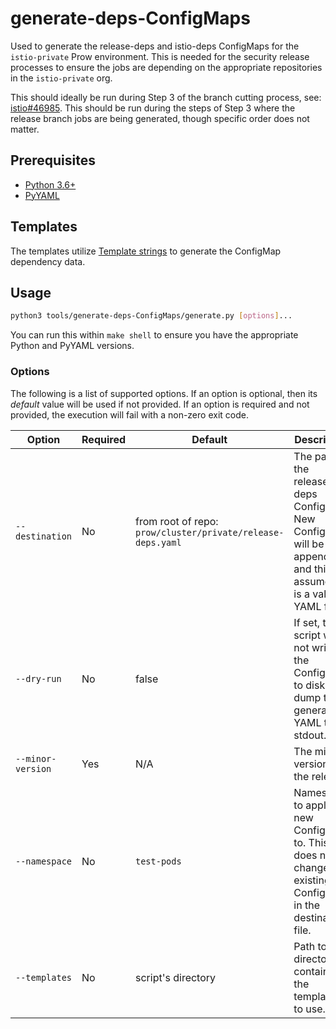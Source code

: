 # generate-deps-ConfigMaps

Used to generate the release-deps and istio-deps ConfigMaps for the `istio-private` Prow environment. This is needed for the security release processes
to ensure the jobs are depending on the appropriate repositories in the `istio-private` org.

This should ideally be run during Step 3 of the branch cutting process, see: [istio#46985](https://github.com/istio/istio/issues/46985).
This should be run during the steps of Step 3 where the release branch jobs are being generated, though specific order does not matter.

## Prerequisites

- [Python 3.6+](https://www.python.org/downloads/)
- [PyYAML](https://pyyaml.org/wiki/PyYAMLDocumentation)

## Templates

The templates utilize [Template strings](https://docs.python.org/3.4/library/string.html#template-strings) to generate the ConfigMap dependency data.

## Usage

```bash
python3 tools/generate-deps-ConfigMaps/generate.py [options]...
```

You can run this within `make shell` to ensure you have the appropriate Python and PyYAML versions.

### Options

The following is a list of supported options. If an option is optional, then its _default_ value will be used if not provided. If an option is required
and not provided, the execution will fail with a non-zero exit code.

| Option | Required | Default | Description |
| ------ | -------- | ------- | ----------- |
| `--destination` | No | from root of repo: `prow/cluster/private/release-deps.yaml` | The path to the release-deps ConfigMap. New ConfigMaps will be appended and this assumes it is a valid YAML file. |
| `--dry-run` | No | false | If set, the script will not write the ConfigMaps to disk, but dump the generated YAML to stdout. |
| `--minor-version` | Yes | N/A | The minor version of the release. |
| `--namespace` | No | `test-pods` | Namespace to apply the new ConfigMaps to. This does not change existing ConfigMaps in the destination file. |
| `--templates` | No | script's directory | Path to directory containing the templates to use. |
